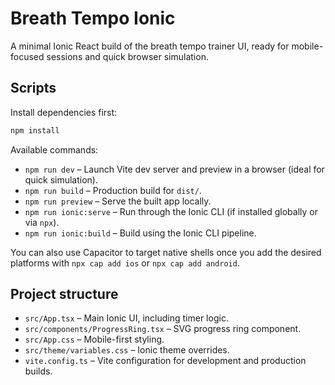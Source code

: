 # Breath Tempo Ionic

A minimal Ionic React build of the breath tempo trainer UI, ready for mobile-focused sessions and quick browser simulation.

## Scripts

Install dependencies first:

```bash
npm install
```

Available commands:

- `npm run dev` – Launch Vite dev server and preview in a browser (ideal for quick simulation).
- `npm run build` – Production build for `dist/`.
- `npm run preview` – Serve the built app locally.
- `npm run ionic:serve` – Run through the Ionic CLI (if installed globally or via `npx`).
- `npm run ionic:build` – Build using the Ionic CLI pipeline.

You can also use Capacitor to target native shells once you add the desired platforms with `npx cap add ios` or `npx cap add android`.

## Project structure

- `src/App.tsx` – Main Ionic UI, including timer logic.
- `src/components/ProgressRing.tsx` – SVG progress ring component.
- `src/App.css` – Mobile-first styling.
- `src/theme/variables.css` – Ionic theme overrides.
- `vite.config.ts` – Vite configuration for development and production builds.
